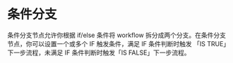 # 条件分支

条件分支节点允许你根据 if/else 条件将 workflow 拆分成两个分支。在条件分支节点，你可以设置一个或多个 IF 触发条件，满足 IF 条件判断时触发 「IS TRUE」 下一步流程，未满足 IF 条件判断时触发「IS FALSE」下一步流程。

<figure><img src="https://langgenius.feishu.cn/space/api/box/stream/download/asynccode/?code=MTM5ZjVkNTdhMjc2MGNlZDIzMTBjZWI0M2E3NDA0NDlfMFNKYWF2RlNydENXZmtVc3J4MDhsTDJqRnh6MkFmSXVfVG9rZW46SlpCWmJVMVNFb3QybmF4elJncGNRZmJWblFlXzE3MTI1ODI2Nzg6MTcxMjU4NjI3OF9WNA" alt=""><figcaption></figcaption></figure>
